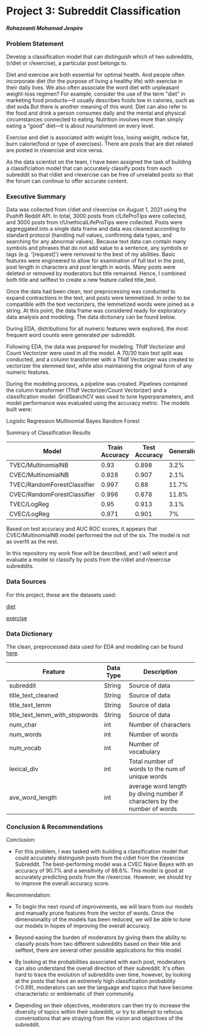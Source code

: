 # Project 3: Subreddit Classification

#### _Rohazeanti Mohamad Jenpire_

### Problem Statement
Develop a classification model that can distinguish which of two subreddits, (r/diet or r/exercise), a particular post belongs to.

Diet and exercise are both essential for optimal health. And people often incorporate diet (for the purpose of living a healthy life) with exercise in their daily lives. We also often associate the word diet with unpleasant weight-loss regimen?  For example, consider the use of the term "diet" in marketing food products—it usually describes foods low in calories, such as diet soda.But there is another meaning of this word. Diet can also refer to the food and drink a person consumes daily and the mental and physical circumstances connected to eating. Nutrition involves more than simply eating a “good” diet—it is about nourishment on every level. 

Exercise and diet is associated with weight loss, losing weight, reduce fat, burn calorie(food or type of exercises). There are posts that are diet related are posted in r/exercise and vice versa. 

As the data scientist on the team, I have been assigned the task of building a classificiation model that can accurately classify posts from each subreddit so that r/diet and r/exercise can be free of unrelated posts so that the forum can continue to offer accurate content. 

### Executive Summary
Data was collected from r/diet and r/exercise on August 1, 2021 using the Pushift Reddit API. In total, 3000 posts from r/LifeProTips were collected, and 3000 posts from r/UnethicalLifeProTips were collected. Posts were aggreggated into a single data frame and data was cleaned according to standard protocol (handling null values, confirming data types, and searching for any abnormal values). Because text data can contain many symbols and phrases that do not add value to a sentence, any symbols or tags (e.g. '[request]') were removed to the best of my abilities. Basic features were engineered to allow for examination of full text in the post, post length in characters and post length in words. Many posts were deleted or removed by moderators but title remained. Hence, I combined both title and selftext to create a new feature called title_text. 

Once the data had been clean, text preprocessing was conducted to expand contractions in the text, and posts were lemmetized. In order to be compatible with the text vectorizers, the lemmetized words were joined as a string. At this point, the data frame was considered ready for exploratory data analysis and modeling. The data dictionary can be found below.

During EDA, distributions for all numeric features were explored, the most frequent word counts were generated per subreddit. 

Following EDA, the data was prepared for modeling. Tfidf Vectorizer and Count Vectorizer were used in all the model. A 70/30 train test split was conducted, and a column transformer with a Tfidf Vectorizer was created to vectorizer the stemmed text, while also maintaining the original form of any numeric features.

During the modeling process, a pipeline was created. Pipelines contained the column transformer (Tfidf Vectorizer/Count Vectorizer) and a classification model. GridSearchCV was used to tune hyperparameters, and model performance was evaluated using the accuracy metric. The models built were:

Logistic Regression
Multinomial Bayes
Random Forest

Summary of Classification Results

|Model|Train Accuracy|Test Accuracy|Generalisation|ROC AUC|True Positive|True Negative|False Positive|False Negative|Percision|Recall|
|---|---|---|---|---|---|---|---|---|---|---|
|TVEC/MultinomialNB|0.93|0.898|3.2%|0.97|775|793|50|128|0.939|0.858|
|CVEC/MultinomialNB|0.928|0.907|2.1%|0.97|800|783|60|103|0.93|0.886|
|TVEC/RandomForestClassifier|0.997|0.88|11.7%|0.95|776|760|83|127|0.903|0.859|
|CVEC/RandomForestClassifier|0.996|0.878|11.8%|0.95|774|759|84|129|0.902|0.857|
|TVEC/LogReg|0.95|0.913|3.1%|0.97|829|765|78|74|0.914|0.918|
|CVEC/LogReg|0.971|0.901|7%|0.96|836|738|105|67|0.888|0.926|

Based on test accuracy and AUC ROC scores, it appears that CVEC/MultinomialNB model performed the out of the six. The model is not as overfit as the rest.

In this repository my work flow will be described, and I will select and evaluate a model to classify by posts from the r/diet and r/exercise subreddits.


### Data Sources
For this project, these are the datasets used:

[diet](diet.csv)

[exercise](exercise.csv)

### Data Dictionary
The clean, preprocessed data used for EDA and modeling can be found [here](df_combined.csv).


|Feature|Data Type|Description|
|---|---|---|
|subreddit|String|Source of data|
|title_text_cleaned|String|Source of data|
|title_text_lemm|String|Source of data|
|title_text_lemm_with_stopwords|String|Source of data|
|num_char|int|Number of characters|
|num_words|int|Number of words|
|num_vocab|int|Number of vocabulary|
|lexical_div|int|Total number of words to the num of unique words|
|ave_word_length|int|average word length by diving number if characters by the number of words|


### Conclusion & Recommendations
Conclusion:

- For this problem, I was tasked with building a classification model that could accurately distinguish posts from the r/diet from the r/exercise Subreddit. The best-performing model was a CVEC Naive Bayes with an accuracy of 90.7% and a sensitivity of 88.6%. This model is good at accurately predicting posts from the r/exercise. However, we should try to improve the overall accuracy score.

Recommendation:
- To begin the next round of improvements, we will learn from our models and manually prune features from the vector of words. Once the dimensionality of the models has been reduced, we will be able to tune our models in hopes of improving the overall accuracy.

- Beyond easing the burden of moderators by giving them the ability to classify posts from two different subreddits based on their title and selftext, there are several other possible applications for this model.

- By looking at the probabilities associated with each post, moderators can also understand the overall direction of their subreddit. It's often hard to trace the evolution of subreddits over time, however, by looking at the posts that have an extremely high classification probability (>0.99), moderators can see the language and topics that have become characteristic or emblematic of their community.

- Depending on their objectives, moderators can then try to increase the diversity of topics within their subreddit, or try to attempt to refocus conversations that are straying from the vision and objectives of the subreddit.